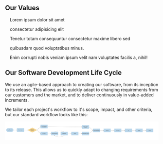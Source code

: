 ## Our Values

&nbsp;&nbsp;&nbsp;&nbsp;Lorem ipsum dolor sit amet

&nbsp;&nbsp;&nbsp;&nbsp;consectetur adipisicing elit

&nbsp;&nbsp;&nbsp;&nbsp;Tenetur totam consequuntur consectetur maxime libero sed

&nbsp;&nbsp;&nbsp;&nbsp;quibusdam quod voluptatibus minus.

&nbsp;&nbsp;&nbsp;&nbsp;Enim corrupti nobis veniam ipsum velit nam voluptates facilis a, nihil!

## Our Software Development Life Cycle
We use an agile-based approach to creating our software, from its inception to its release. This allows us to quickly adapt to changing requirements from our customers and the market, and to deliver continuously in value-added increments.

We tailor each project's workflow to it's scope, impact, and other criteria, but our standard workflow looks like this:

![SDLC Diagram](/assets/images/sdlc_diagram.png)
